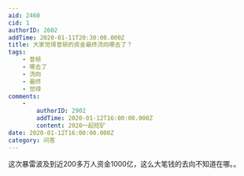 ```yaml
---
aid: 2460
cid: 1
authorID: 2602
addTime: 2020-01-11T20:30:00.000Z
title: 大家觉得普顿的资金最终流向哪去了？
tags:
    - 普顿
    - 哪去了
    - 流向
    - 最终
    - 觉得
comments:
    -
        authorID: 2902
        addTime: 2020-01-12T16:00:00.000Z
        content: 2020一起挖矿
date: 2020-01-12T16:00:00.000Z
category: 问答
---
```


这次暴雷波及到近200多万人资金1000亿，这么大笔钱的去向不知道在哪。。

